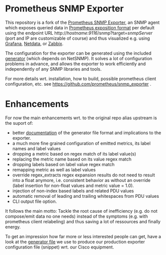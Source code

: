 # Prometheus SNMP Exporter

This repository is a fork of the [Prometheus SNMP Exporter](https://github.com/prometheus/snmp_exporter), an SNMP agent which exposes queried data in [Prometheus exposition format](https://prometheus.io/docs/instrumenting/exposition_formats/) per default using the endpoint URL http://_hostname:9116_/snmp?target=_snmpServer_ (port and IP are customizable of course) and thus visualized e.g. using [Grafana](https://grafana.com/), [Netdata](https://www.netdata.cloud/), or [Zabbix](https://www.zabbix.com/).

The configuration for the exporter can be generated using the included
[generator](generator/) (which depends on NetSNMP). It solves a lot of
configuration problems in advance, and allows the exporter to work efficiently
and independently of any SNMP libraries and tools.

For more details wrt. installation, how to build, possible prometheus client configuration, etc. see https://github.com/prometheus/snmp_exporter .

# Enhancements
For now the main enhancements wrt. to the original repo alias upstream is the suport of:
- better [documentation](generator/) of the generator file format and implications to the exporter.
- a much more fine grained configuration of emitted metrics, its label names and label values
- dropping a metric based on regex match of its label value(s)
- replacing the metric name based on its value regex match
- dropping labels based on label value regex match
- remapping metric as well as label values
- override regex\_extracts regex expansion results do not need to result into a float anymore, i.e. consistent behavior as without an override (label insertion for non-float values and metric value = 1.0).
- injection of non-index based labels and related PDU values
- automatic removal of leading and trailing whitespaces from PDU values
- CLI output file option.

It follows the main motto: Tackle the root cause of inefficiency (e.g. do not compose/emit data no one needs) instead of the symptoms (e.g. with prometheus client relabeling) and thus saving a lot of ressources and finally energy.

To get an impression how far more or less interested people can get, have a look at the [generator file](generator/generator.cisco.yml) we use to produce our production exporter configuration file (snippet) wrt. our Cisco equipment.
